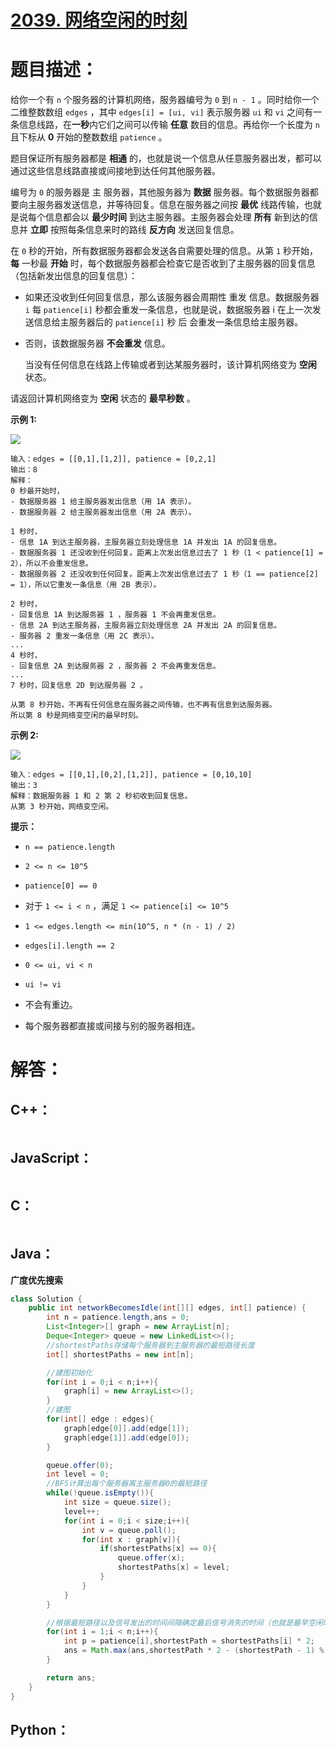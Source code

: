 # [2039. 网络空闲的时刻](https://leetcode-cn.com/problems/the-time-when-the-network-becomes-idle/)

# 题目描述：

给你一个有 `n` 个服务器的计算机网络，服务器编号为 `0` 到 `n - 1` 。同时给你一个二维整数数组 `edges` ，其中 `edges[i] = [ui, vi]` 表示服务器 `ui` 和 `vi` 之间有一条信息线路，在**一秒**内它们之间可以传输 **任意** 数目的信息。再给你一个长度为 `n` 且下标从 **0** 开始的整数数组 `patience` 。

题目保证所有服务器都是 **相通** 的，也就是说一个信息从任意服务器出发，都可以通过这些信息线路直接或间接地到达任何其他服务器。

编号为 `0` 的服务器是 主 服务器，其他服务器为 **数据** 服务器。每个数据服务器都要向主服务器发送信息，并等待回复。信息在服务器之间按 **最优** 线路传输，也就是说每个信息都会以 **最少时间** 到达主服务器。主服务器会处理 **所有** 新到达的信息并 **立即** 按照每条信息来时的路线 **反方向** 发送回复信息。

在 `0` 秒的开始，所有数据服务器都会发送各自需要处理的信息。从第 `1` 秒开始，**每** 一秒最 **开始** 时，每个数据服务器都会检查它是否收到了主服务器的回复信息（包括新发出信息的回复信息）：

- 如果还没收到任何回复信息，那么该服务器会周期性 重发 信息。数据服务器 `i` 每 `patience[i]` 秒都会重发一条信息，也就是说，数据服务器 i 在上一次发送信息给主服务器后的 `patience[i]` 秒 后 会重发一条信息给主服务器。

- 否则，该数据服务器 **不会重发** 信息。

  当没有任何信息在线路上传输或者到达某服务器时，该计算机网络变为 **空闲** 状态。

请返回计算机网络变为 **空闲** 状态的 **最早秒数** 。



**示例 1:**

![](https://assets.leetcode.com/uploads/2021/09/22/quiet-place-example1.png)

```
输入：edges = [[0,1],[1,2]], patience = [0,2,1]
输出：8
解释：
0 秒最开始时，
- 数据服务器 1 给主服务器发出信息（用 1A 表示）。
- 数据服务器 2 给主服务器发出信息（用 2A 表示）。

1 秒时，
- 信息 1A 到达主服务器，主服务器立刻处理信息 1A 并发出 1A 的回复信息。
- 数据服务器 1 还没收到任何回复。距离上次发出信息过去了 1 秒（1 < patience[1] = 2），所以不会重发信息。
- 数据服务器 2 还没收到任何回复。距离上次发出信息过去了 1 秒（1 == patience[2] = 1），所以它重发一条信息（用 2B 表示）。

2 秒时，
- 回复信息 1A 到达服务器 1 ，服务器 1 不会再重发信息。
- 信息 2A 到达主服务器，主服务器立刻处理信息 2A 并发出 2A 的回复信息。
- 服务器 2 重发一条信息（用 2C 表示）。
...
4 秒时，
- 回复信息 2A 到达服务器 2 ，服务器 2 不会再重发信息。
...
7 秒时，回复信息 2D 到达服务器 2 。

从第 8 秒开始，不再有任何信息在服务器之间传输，也不再有信息到达服务器。
所以第 8 秒是网络变空闲的最早时刻。
```

**示例 2:**

![](https://assets.leetcode.com/uploads/2021/09/04/network_a_quiet_place_2.png)

```
输入：edges = [[0,1],[0,2],[1,2]], patience = [0,10,10]
输出：3
解释：数据服务器 1 和 2 第 2 秒初收到回复信息。
从第 3 秒开始，网络变空闲。
```



**提示：**

- `n == patience.length`

- `2 <= n <= 10^5`

- `patience[0] == 0`

- 对于 `1 <= i < n` ，满足 `1 <= patience[i] <= 10^5`

- `1 <= edges.length <= min(10^5, n * (n - 1) / 2)`

- `edges[i].length == 2`

- `0 <= ui, vi < n`

- `ui != vi`

- 不会有重边。

- 每个服务器都直接或间接与别的服务器相连。

  



# 解答：

## C++：

```cpp

```

## JavaScript：

```JavaScript

```

## C：

```c

```

## Java：

**广度优先搜索**

```java
class Solution {
    public int networkBecomesIdle(int[][] edges, int[] patience) {
        int n = patience.length,ans = 0;
        List<Integer>[] graph = new ArrayList[n];
        Deque<Integer> queue = new LinkedList<>();
        //shortestPaths存储每个服务器到主服务器的最短路径长度
        int[] shortestPaths = new int[n];

        //建图初始化
        for(int i = 0;i < n;i++){
            graph[i] = new ArrayList<>();
        }
        //建图
        for(int[] edge : edges){
            graph[edge[0]].add(edge[1]);
            graph[edge[1]].add(edge[0]);
        }

        queue.offer(0);
        int level = 0;
        //BFS计算出每个服务器离主服务器0的最短路径
        while(!queue.isEmpty()){
            int size = queue.size();
            level++;
            for(int i = 0;i < size;i++){
                int v = queue.poll();
                for(int x : graph[v]){
                    if(shortestPaths[x] == 0){
                        queue.offer(x);
                        shortestPaths[x] = level;
                    }
                }
            }
        }

        //根据最短路径以及信号发出的时间间隔确定最后信号消失的时间（也就是最早空闲时间）
        for(int i = 1;i < n;i++){
            int p = patience[i],shortestPath = shortestPaths[i] * 2;
            ans = Math.max(ans,shortestPath * 2 - (shortestPath - 1) % p);
        }

        return ans;
    }
}
```

## Python：

```python

```

